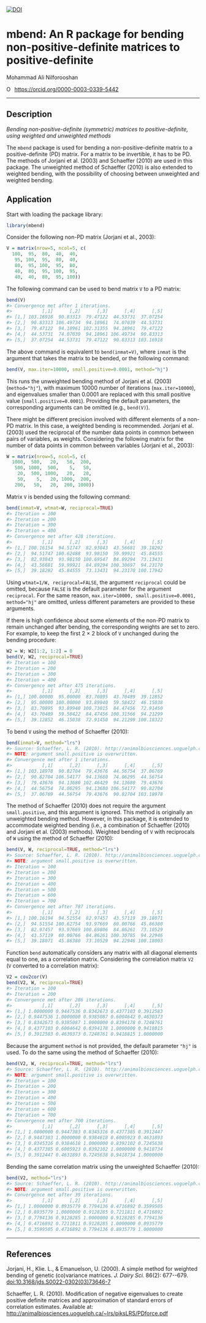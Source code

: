 [![DOI](https://zenodo.org/badge/DOI/10.5281/zenodo.3515891.svg)](https://doi.org/10.5281/zenodo.3515891)

# mbend: An R package for bending non-positive-definite matrices to positive-definite

Mohammad Ali Nilforooshan

<div itemscope itemtype="https://schema.org/Person"><a itemprop="sameAs" content="https://orcid.org/0000-0003-0339-5442" href="https://orcid.org/0000-0003-0339-5442" target="orcid.widget" rel="noopener noreferrer" style="vertical-align:top;"><img src="https://orcid.org/sites/default/files/images/orcid_16x16.png" style="width:1em;margin-right:.5em;" alt="ORCID iD icon">https://orcid.org/0000-0003-0339-5442</a></div>

---

## Description

*Bending non-positive-definite (symmetric) matrices to positive-definite, using weighted and unweighted methods*

The `mbend` package is used for bending a non-positive-definite matrix to a positive-definite (PD) matrix. For a matrix to be invertible, it has to be PD. The methods of Jorjani et al. (2003) and Schaeffer (2010) are used in this package. The unweighted method of Schaeffer (2010) is also extended to weighted bending, with the possibility of choosing between unweighted and weighted bending.

## Application

Start with loading the package library:

```r
library(mbend)
```

Consider the following non-PD matrix (Jorjani et al., 2003):

```r
V = matrix(nrow=5, ncol=5, c(
  100,  95,  80,  40,  40,
   95, 100,  95,  80,  40,
   80,  95, 100,  95,  80,
   40,  80,  95, 100,  95,
   40,  40,  80,  95, 100))
```

The following command can be used to bend matrix `V` to a PD matrix:

```r
bend(V)
#> Convergence met after 1 iterations.
#>           [,1]      [,2]      [,3]      [,4]      [,5]
#> [1,] 103.16918  90.83313  79.47122  44.53731  37.07254
#> [2,]  90.83313 106.49734  94.18961  74.07039  44.53731
#> [3,]  79.47122  94.18961 102.31355  94.18961  79.47122
#> [4,]  44.53731  74.07039  94.18961 106.49734  90.83313
#> [5,]  37.07254  44.53731  79.47122  90.83313 103.16918
```

The above command is equivalent to `bend(inmat=V)`, where `inmat` is the argument that takes the matrix to be bended, or the following command:

```r # eval=FALSE
bend(V, max.iter=10000, small.positive=0.0001, method="hj")
```

This runs the unweighted bending method of Jorjani et al. (2003) (`method="hj"`), with maximum 10000 number of iterations (`max.iter=10000`), and eigenvalues smaller than 0.0001 are replaced with this small positive value (`small.positive=0.0001`). Providing the default parameters, the corresponding arguments can be omitted (e.g., `bend(V)`).

There might be different precision involved with different elements of a non-PD matrix. In this case, a weighted bending is recommended. Jorjani et al. (2003) used the reciprocal of the number data points in common between pairs of variables, as weights. Considering the following matrix for the number of data points in common between variables (Jorjani et al., 2003):

```r
W = matrix(nrow=5, ncol=5, c(
  1000,  500,   20,   50,  200,
   500, 1000,  500,    5,   50,
    20,  500, 1000,   20,   20,
    50,    5,   20, 1000,  200,
   200,   50,   20,  200, 1000))
```

Matrix `V` is bended using the following command:

```r
bend(inmat=V, wtmat=W, reciprocal=TRUE)
#> Iteration = 100
#> Iteration = 200
#> Iteration = 300
#> Iteration = 400
#> Convergence met after 428 iterations.
#>           [,1]      [,2]      [,3]      [,4]      [,5]
#> [1,] 100.16154  94.51747  82.93843  43.56681  39.18292
#> [2,]  94.51747 100.62488  93.98150  59.99921  45.84555
#> [3,]  82.93843  93.98150 100.69547  84.89294  73.13431
#> [4,]  43.56681  59.99921  84.89294 100.30697  94.23170
#> [5,]  39.18292  45.84555  73.13431  94.23170 100.17942
```

Using `wtmat=1/W, reciprocal=FALSE`, the argument `reciprocal` could be omitted, because `FALSE` is the default parameter for the argument `reciprocal`. For the same reason, `max.iter=10000, small.positive=0.0001, method="hj"` are omitted, unless different parameters are provided to these arguments.

If there is high confidence about some elements of the non-PD matrix to remain unchanged after bending, the corresponding weights are set to zero. For example, to keep the first 2 &times; 2 block of `V` unchanged during the bending procedure:

```r
W2 = W; W2[1:2, 1:2] = 0
bend(V, W2, reciprocal=TRUE)
#> Iteration = 100
#> Iteration = 200
#> Iteration = 300
#> Iteration = 400
#> Convergence met after 475 iterations.
#>           [,1]      [,2]      [,3]      [,4]      [,5]
#> [1,] 100.00000  95.00000  83.70895  43.70489  39.12852
#> [2,]  95.00000 100.00000  93.89940  59.58422  46.15038
#> [3,]  83.70895  93.89940 100.73015  84.47456  72.91450
#> [4,]  43.70489  59.58422  84.47456 100.31566  94.21299
#> [5,]  39.12852  46.15038  72.91450  94.21299 100.18322
```

To bend `V` using the method of Schaeffer (2010):

```r
bend(inmat=V, method="lrs")
#> Source: Schaeffer, L. R. (2010). http://animalbiosciences.uoguelph.ca/~lrs/piksLRS/PDforce.pdf
#> NOTE: argument small.positive is overwritten.
#> Convergence met after 1 iterations.
#>           [,1]      [,2]      [,3]      [,4]      [,5]
#> [1,] 103.18978  90.82704  79.43676  44.56754  37.06769
#> [2,]  90.82704 106.54177  94.13680  74.06295  44.56754
#> [3,]  79.43676  94.13680 102.46429  94.13680  79.43676
#> [4,]  44.56754  74.06295  94.13680 106.54177  90.82704
#> [5,]  37.06769  44.56754  79.43676  90.82704 103.18978
```

The method of Schaeffer (2010) does not require the argument `small.positive`, and this argument is ignored. This method is originally an unweighted bending method. However, in this package, it is extended to accommodate weighted bending (i.e., a combination of Schaeffer (2010) and Jorjani et al. (2003) methods). Weighted bending of `V` with reciprocals of `W` using the method of Schaeffer (2010):

```r
bend(V, W, reciprocal=TRUE, method="lrs")
#> Source: Schaeffer, L. R. (2010). http://animalbiosciences.uoguelph.ca/~lrs/piksLRS/PDforce.pdf
#> NOTE: argument small.positive is overwritten.
#> Iteration = 100
#> Iteration = 200
#> Iteration = 300
#> Iteration = 400
#> Iteration = 500
#> Iteration = 600
#> Iteration = 700
#> Convergence met after 787 iterations.
#>           [,1]      [,2]      [,3]      [,4]      [,5]
#> [1,] 100.16194  94.51554  82.97457  43.57119  39.18071
#> [2,]  94.51554 100.62754  93.97669  60.00766  45.86380
#> [3,]  82.97457  93.97669 100.69806  84.86261  73.10529
#> [4,]  43.57119  60.00766  84.86261 100.30785  94.22946
#> [5,]  39.18071  45.86380  73.10529  94.22946 100.18003
```

Function `bend` automatically considers any matrix with all diagonal elements equal to one, as a correlation matrix. Considering the correlation matrix `V2` (`V` converted to a correlation matrix):

```r
V2 = cov2cor(V)
bend(V2, W, reciprocal=TRUE)
#> Iteration = 100
#> Iteration = 200
#> Convergence met after 286 iterations.
#>           [,1]      [,2]      [,3]      [,4]      [,5]
#> [1,] 1.0000000 0.9447536 0.8342673 0.4377103 0.3912583
#> [2,] 0.9447536 1.0000000 0.9385087 0.6004642 0.4630373
#> [3,] 0.8342673 0.9385087 1.0000000 0.8394178 0.7248761
#> [4,] 0.4377103 0.6004642 0.8394178 1.0000000 0.9418815
#> [5,] 0.3912583 0.4630373 0.7248761 0.9418815 1.0000000
```

Because the argument `method` is not provided, the default parameter `"hj"` is used. To do the same using the method of Schaeffer (2010):

```r
bend(V2, W, reciprocal=TRUE, method="lrs")
#> Source: Schaeffer, L. R. (2010). http://animalbiosciences.uoguelph.ca/~lrs/piksLRS/PDforce.pdf
#> NOTE: argument small.positive is overwritten.
#> Iteration = 100
#> Iteration = 200
#> Iteration = 300
#> Iteration = 400
#> Iteration = 500
#> Iteration = 600
#> Iteration = 700
#> Convergence met after 700 iterations.
#>           [,1]      [,2]      [,3]      [,4]      [,5]
#> [1,] 1.0000000 0.9447383 0.8345316 0.4377385 0.3912447
#> [2,] 0.9447383 1.0000000 0.9384618 0.6005923 0.4631893
#> [3,] 0.8345316 0.9384618 1.0000000 0.8392102 0.7245638
#> [4,] 0.4377385 0.6005923 0.8392102 1.0000000 0.9418734
#> [5,] 0.3912447 0.4631893 0.7245638 0.9418734 1.0000000
```

Bending the same correlation matrix using the unweighted Schaeffer (2010):

```r
bend(V2, method="lrs")
#> Source: Schaeffer, L. R. (2010). http://animalbiosciences.uoguelph.ca/~lrs/piksLRS/PDforce.pdf
#> NOTE: argument small.positive is overwritten.
#> Convergence met after 39 iterations.
#>           [,1]      [,2]      [,3]      [,4]      [,5]
#> [1,] 1.0000000 0.8935779 0.7794136 0.4716892 0.3599505
#> [2,] 0.8935779 1.0000000 0.9128285 0.7211811 0.4716892
#> [3,] 0.7794136 0.9128285 1.0000000 0.9128285 0.7794136
#> [4,] 0.4716892 0.7211811 0.9128285 1.0000000 0.8935779
#> [5,] 0.3599505 0.4716892 0.7794136 0.8935779 1.0000000
```

---

## References

Jorjani, H., Klie. L., & Emanuelson, U. (2000). A simple method for weighted bending of genetic (co)variance matrices. *J. Dairy Sci.* 86(2): 677--679. [doi:10.3168/jds.S0022-0302(03)73646-7](https://doi.org/10.3168/jds.S0022-0302(03)73646-7)

Schaeffer, L. R. (2010). Modification of negative eigenvalues to create positive definite matrices and approximation of standard errors of correlation estimates. Available at: http://animalbiosciences.uoguelph.ca/~lrs/piksLRS/PDforce.pdf
